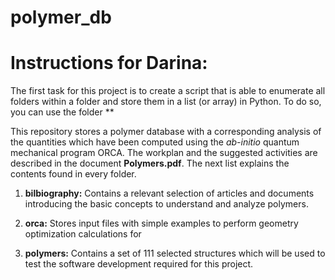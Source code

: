 # polymer_db

# Instructions for Darina:

The first task for this project is to create a script that is able to enumerate all folders within a folder and store them in a list (or array) in Python. To do so, you can use the folder **


This repository stores a polymer database with a corresponding analysis of the quantities which have been computed using the *ab-initio* quantum mechanical 
program ORCA. The workplan and the suggested activities are described in the document **Polymers.pdf**. The next list explains the contents found in every 
folder.

1. **bilbiography:** Contains a relevant selection of articles and documents introducing the basic concepts to understand and analyze polymers. 

2. **orca:** Stores input files with simple examples to perform geometry optimization calculations for 

3. **polymers:** Contains a set of 111 selected structures which will be used to test the software development required for this project.


